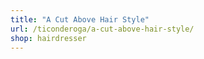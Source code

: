 ```yaml
---
title: "A Cut Above Hair Style"
url: /ticonderoga/a-cut-above-hair-style/
shop: hairdresser
---
```

